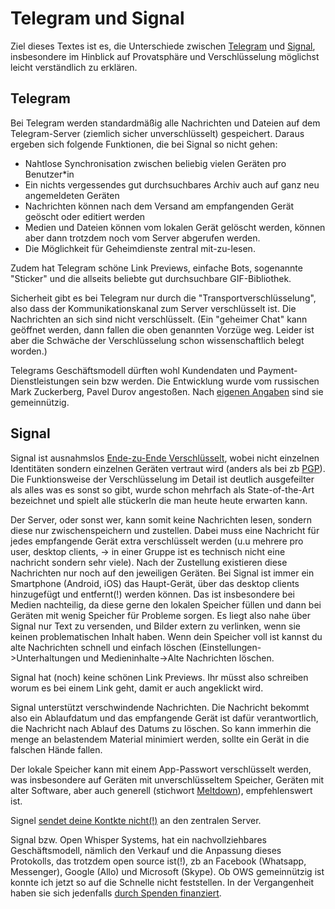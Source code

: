 # Telegram und Signal

Ziel dieses Textes ist es, die Unterschiede zwischen [Telegram](https://telegram.org/) und [Signal](https://signal.org/), insbesondere im Hinblick auf Provatsphäre und Verschlüsselung möglichst leicht verständlich zu erklären.

## Telegram

Bei Telegram werden standardmäßig alle Nachrichten und Dateien auf dem Telegram-Server (ziemlich sicher unverschlüsselt) gespeichert.
Daraus ergeben sich folgende Funktionen, die bei Signal so nicht gehen:

* Nahtlose Synchronisation zwischen beliebig vielen Geräten pro Benutzer*in
* Ein nichts vergessendes gut durchsuchbares Archiv auch auf ganz neu angemeldeten Geräten
* Nachrichten können nach dem Versand am empfangenden Gerät geöscht oder editiert werden
* Medien und Dateien können vom lokalen Gerät gelöscht werden, können aber dann trotzdem noch vom Server abgerufen werden.
* Die Möglichkeit für Geheimdienste zentral mit-zu-lesen.

Zudem hat Telegram schöne Link Previews, einfache Bots, sogenannte "Sticker" und die allseits beliebte gut durchsuchbare GIF-Bibliothek.

Sicherheit gibt es bei Telegram nur durch die "Transportverschlüsselung", also dass der Kommunikationskanal zum Server verschlüsselt ist. Die Nachrichten an sich sind nicht verschlüsselt. (Ein "geheimer Chat" kann geöffnet werden, dann fallen die oben genannten Vorzüge weg. Leider ist aber die Schwäche der Verschlüsselung schon wissenschaftlich belegt worden.)

Telegrams Geschäftsmodell dürften wohl Kundendaten und Payment-Dienstleistungen sein bzw werden. Die Entwicklung wurde vom russischen Mark Zuckerberg, Pavel Durov angestoßen. Nach [eigenen Angaben](https://de.wikipedia.org/wiki/Telegram_Messenger#Geschichte_und_Hintergr%C3%BCnde) sind sie gemeinnützig. 

## Signal

Signal ist ausnahmslos [Ende-zu-Ende Verschlüsselt](https://de.wikipedia.org/wiki/Ende-zu-Ende-Verschl%C3%BCsselung), wobei nicht einzelnen Identitäten sondern einzelnen Geräten vertraut wird (anders als bei zb [PGP](https://de.wikipedia.org/wiki/Pretty_Good_Privacy)). Die Funktionsweise der Verschlüsselung im Detail ist deutlich ausgefeilter als alles was es sonst so gibt, wurde schon mehrfach als State-of-the-Art bezeichnet und spielt alle stückerln die man heute heute erwarten kann. 

Der Server, oder sonst wer, kann somit keine Nachrichten lesen, sondern diese nur zwischenspeichern und zustellen. Dabei muss eine Nachricht für jedes empfangende Gerät extra verschlüsselt werden (u.u mehrere pro user, desktop clients, -> in einer Gruppe ist es technisch nicht eine nachricht sondern sehr viele). Nach der Zustellung existieren diese Nachrichten nur noch auf den jeweiligen Geräten.
Bei Signal ist immer ein Smartphone (Android, iOS) das Haupt-Gerät, über das desktop clients hinzugefügt und entfernt(!) werden können.
Das ist insbesondere bei Medien nachteilig, da diese gerne den lokalen Speicher füllen und dann bei Geräten mit wenig Speicher für Probleme sorgen.
Es liegt also nahe über Signal nur Text zu versenden, und Bilder extern zu verlinken, wenn sie keinen problematischen Inhalt haben.
Wenn dein Speicher voll ist kannst du alte Nachrichten schnell und einfach löschen (Einstellungen->Unterhaltungen und Medieninhalte->Alte Nachrichten löschen. 

Signal hat (noch) keine schönen Link Previews. Ihr müsst also schreiben worum es bei einem Link geht, damit er auch angeklickt wird.

Signal unterstützt verschwindende Nachrichten. Die Nachricht bekommt also ein Ablaufdatum und das empfangende Gerät ist dafür verantwortlich, die Nachricht nach Ablauf des Datums zu löschen. So kann immerhin die menge an belastendem Material minimiert werden, sollte ein Gerät in die falschen Hände fallen.

Der lokale Speicher kann mit einem App-Passwort verschlüsselt werden, was insbesondere auf Geräten mit unverschlüsseltem Speicher, Geräten mit alter Software, aber auch generell (stichwort [Meltdown](https://de.wikipedia.org/wiki/Meltdown_(Sicherheitsl%C3%BCcke))), empfehlenswert ist. 

Signel [sendet deine Kontkte nicht(!)](https://signal.org/blog/private-contact-discovery/) an den zentralen Server.

Signal bzw. Open Whisper Systems, hat ein nachvollziehbares Geschäftsmodell, nämlich den Verkauf und die Anpassung dieses Protokolls, das trotzdem open source ist(!), zb an Facebook (Whatsapp, Messenger), Google (Allo) und Microsoft (Skype). Ob OWS gemeinnützig ist konnte ich jetzt so auf die Schnelle nicht feststellen. In der Vergangenheit haben sie sich jedenfalls [durch Spenden finanziert](https://en.wikipedia.org/wiki/Open_Whisper_Systems#Funding). 


